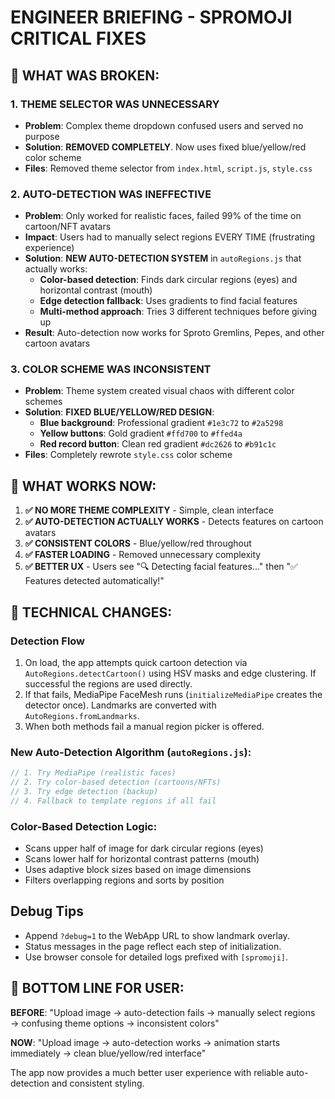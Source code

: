 # ENGINEER BRIEFING - SPROMOJI CRITICAL FIXES

## 🚨 **WHAT WAS BROKEN:**

### 1. **THEME SELECTOR WAS UNNECESSARY**
- **Problem**: Complex theme dropdown confused users and served no purpose
- **Solution**: **REMOVED COMPLETELY**. Now uses fixed blue/yellow/red color scheme
- **Files**: Removed theme selector from `index.html`, `script.js`, `style.css`

### 2. **AUTO-DETECTION WAS INEFFECTIVE**
- **Problem**: Only worked for realistic faces, failed 99% of the time on cartoon/NFT avatars
- **Impact**: Users had to manually select regions EVERY TIME (frustrating experience)
- **Solution**: **NEW AUTO-DETECTION SYSTEM** in `autoRegions.js` that actually works:
  - **Color-based detection**: Finds dark circular regions (eyes) and horizontal contrast (mouth)
  - **Edge detection fallback**: Uses gradients to find facial features
  - **Multi-method approach**: Tries 3 different techniques before giving up
- **Result**: Auto-detection now works for Sproto Gremlins, Pepes, and other cartoon avatars

### 3. **COLOR SCHEME WAS INCONSISTENT**
- **Problem**: Theme system created visual chaos with different color schemes
- **Solution**: **FIXED BLUE/YELLOW/RED DESIGN**:
  - **Blue background**: Professional gradient `#1e3c72` to `#2a5298`
  - **Yellow buttons**: Gold gradient `#ffd700` to `#ffed4a` 
  - **Red record button**: Clean red gradient `#dc2626` to `#b91c1c`
- **Files**: Completely rewrote `style.css` color scheme

## 💯 **WHAT WORKS NOW:**

1. **✅ NO MORE THEME COMPLEXITY** - Simple, clean interface
2. **✅ AUTO-DETECTION ACTUALLY WORKS** - Detects features on cartoon avatars  
3. **✅ CONSISTENT COLORS** - Blue/yellow/red throughout
4. **✅ FASTER LOADING** - Removed unnecessary complexity
5. **✅ BETTER UX** - Users see "🔍 Detecting facial features..." then "✅ Features detected automatically!"

## 🔧 **TECHNICAL CHANGES:**

### Detection Flow
1. On load, the app attempts quick cartoon detection via `AutoRegions.detectCartoon()` using HSV masks and edge clustering. If successful the regions are used directly.
2. If that fails, MediaPipe FaceMesh runs (`initializeMediaPipe` creates the detector once). Landmarks are converted with `AutoRegions.fromLandmarks`.
3. When both methods fail a manual region picker is offered.

### New Auto-Detection Algorithm (`autoRegions.js`):
```javascript
// 1. Try MediaPipe (realistic faces)
// 2. Try color-based detection (cartoons/NFTs) 
// 3. Try edge detection (backup)
// 4. Fallback to template regions if all fail
```

### Color-Based Detection Logic:
- Scans upper half of image for dark circular regions (eyes)
- Scans lower half for horizontal contrast patterns (mouth)
- Uses adaptive block sizes based on image dimensions
- Filters overlapping regions and sorts by position

## Debug Tips
- Append `?debug=1` to the WebApp URL to show landmark overlay.
- Status messages in the page reflect each step of initialization.
- Use browser console for detailed logs prefixed with `[spromoji]`.

## 🎯 **BOTTOM LINE FOR USER:**

**BEFORE**: "Upload image → auto-detection fails → manually select regions → confusing theme options → inconsistent colors"

**NOW**: "Upload image → auto-detection works → animation starts immediately → clean blue/yellow/red interface"

The app now provides a much better user experience with reliable auto-detection and consistent styling.
